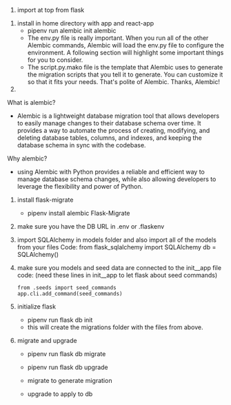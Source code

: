 <!-- Session  -->
1. import at top from flask




<!-- alembic -->
1. install in home directory with app  and react-app 
    - pipenv run alembic init alembic
    - The env.py file is really important. When you run all of the other Alembic commands, Alembic will load the env.py file to configure the environment. A following section will highlight some important things for you to consider.
    - The script.py.mako file is the template that Alembic uses to generate the migration scripts that you tell it to generate. You can customize it so that it fits your needs. That's polite of Alembic. Thanks, Alembic!
2. 

What is alembic?
- Alembic is a lightweight database migration tool that allows developers to easily manage changes to their database schema over time. It provides a way to automate the process of creating, modifying, and deleting database tables, columns, and indexes, and keeping the database schema in sync with the codebase.

Why alembic?
- using Alembic with Python provides a reliable and efficient way to manage database schema changes, while also allowing developers to leverage the flexibility and power of Python.

<!-- Using alembic with Flask -->
1. install flask-migrate
    - pipenv install alembic Flask-Migrate
2. make sure you have the DB URL in .env or .flaskenv
3. import SQLAlchemy in models folder and also import all of the models from your files
    Code:
    from flask_sqlalchemy import SQLAlchemy
    db = SQLAlchemy()
4. make sure you models and seed data are connected to the init__app file
    code: (need these lines in init__app to let flask about seed commands)
    ```
    from .seeds import seed_commands
    app.cli.add_command(seed_commands)
    ```

5. initialize flask 
    - pipenv run flask db init
    - this will create the migrations folder with the files from above.
6. migrate and upgrade
    - pipenv run flask db migrate
    - pipenv run flask db upgrade

    - migrate to generate migration
    - upgrade to apply to db
